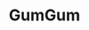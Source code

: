 ---
blog: https://medium.com/gumgum-tech
facebook: https://facebook.com/gumguminc
instagram: https://instagram.com/gumgum
linkedin: https://linkedin.com/company/gumgum
logohandle: gumgum
sort: gumgum
title: GumGum
twitter: https://x.com/gumgum
website: https://www.gumgum.com/
---